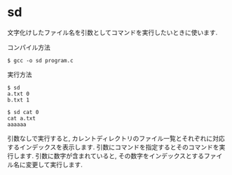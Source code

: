 # sd

文字化けしたファイル名を引数としてコマンドを実行したいときに使います.

コンパイル方法
```
$ gcc -o sd program.c
```

実行方法
```
$ sd
a.txt 0
b.txt 1

$ sd cat 0
cat a.txt
aaaaaa
```

引数なしで実行すると, カレントディレクトリのファイル一覧とそれぞれに対応するインデックスを表示します.
引数にコマンドを指定するとそのコマンドを実行します.
引数に数字が含まれていると, その数字をインデックスとするファイル名に変更して実行します.

